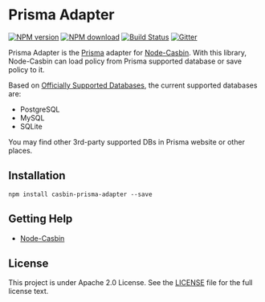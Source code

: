 # Prisma Adapter

[![NPM version][npm-image]][npm-url]
[![NPM download][download-image]][download-url]
[![Build Status][ci-image]][ci-url]
[![Gitter](https://badges.gitter.im/Join%20Chat.svg)](https://gitter.im/casbin/lobby)

[npm-image]: https://img.shields.io/npm/v/casbin-prisma-adapter.svg
[npm-url]: https://npmjs.org/package/casbin-prisma-adapter
[download-image]: https://img.shields.io/npm/dm/casbin-prisma-adapter.svg
[download-url]: https://npmjs.org/package/casbin-prisma-adapter
[ci-image]: https://github.com/node-casbin/prisma-adapter/workflows/ci/badge.svg?branch=master
[ci-url]: https://github.com/node-casbin/prisma-adapter/actions

Prisma Adapter is the [Prisma](https://github.com/prisma/prisma) adapter for [Node-Casbin](https://github.com/casbin/node-casbin). With this library, Node-Casbin can load policy from Prisma supported database or save policy to it.

Based on [Officially Supported Databases](https://www.prisma.io/docs/), the current supported databases are:

- PostgreSQL
- MySQL
- SQLite

You may find other 3rd-party supported DBs in Prisma website or other places.

## Installation

```
npm install casbin-prisma-adapter --save
```

## Getting Help

- [Node-Casbin](https://github.com/casbin/node-casbin)

## License

This project is under Apache 2.0 License. See the [LICENSE](LICENSE) file for the full license text.
